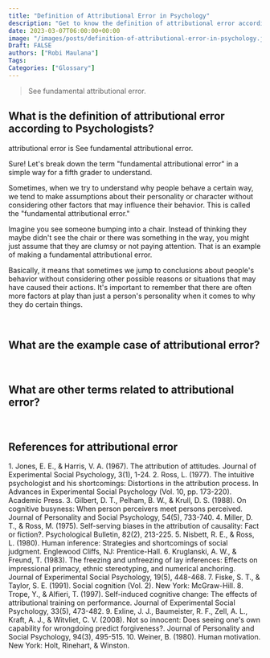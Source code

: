 ```yaml
---
title: "Definition of Attributional Error in Psychology"
description: "Get to know the definition of attributional error according to psychologists."
date: 2023-03-07T06:00:00+00:00
image: "/images/posts/definition-of-attributional-error-in-psychology.jpg"
Draft: FALSE
authors: ["Robi Maulana"]
Tags: 
Categories: ["Glossary"]
---
```






> See fundamental attributional error.

## What is the definition of attributional error according to Psychologists?

attributional error is See fundamental attributional error.

Sure! Let's break down the term "fundamental attributional error" in a simple way for a fifth grader to understand.

Sometimes, when we try to understand why people behave a certain way, we tend to make assumptions about their personality or character without considering other factors that may influence their behavior. This is called the "fundamental attributional error."

Imagine you see someone bumping into a chair. Instead of thinking they maybe didn't see the chair or there was something in the way, you might just assume that they are clumsy or not paying attention. That is an example of making a fundamental attributional error.

Basically, it means that sometimes we jump to conclusions about people's behavior without considering other possible reasons or situations that may have caused their actions. It's important to remember that there are often more factors at play than just a person's personality when it comes to why they do certain things.

 

## What are the example case of attributional error?

 

## What are other terms related to attributional error?

 

## References for attributional error

1\. Jones, E. E., & Harris, V. A. (1967). The attribution of attitudes. Journal of Experimental Social Psychology, 3(1), 1-24. 2. Ross, L. (1977). The intuitive psychologist and his shortcomings: Distortions in the attribution process. In Advances in Experimental Social Psychology (Vol. 10, pp. 173-220). Academic Press. 3. Gilbert, D. T., Pelham, B. W., & Krull, D. S. (1988). On cognitive busyness: When person perceivers meet persons perceived. Journal of Personality and Social Psychology, 54(5), 733-740. 4. Miller, D. T., & Ross, M. (1975). Self-serving biases in the attribution of causality: Fact or fiction?. Psychological Bulletin, 82(2), 213-225. 5. Nisbett, R. E., & Ross, L. (1980). Human inference: Strategies and shortcomings of social judgment. Englewood Cliffs, NJ: Prentice-Hall. 6. Kruglanski, A. W., & Freund, T. (1983). The freezing and unfreezing of lay inferences: Effects on impressional primacy, ethnic stereotyping, and numerical anchoring. Journal of Experimental Social Psychology, 19(5), 448-468. 7. Fiske, S. T., & Taylor, S. E. (1991). Social cognition (Vol. 2). New York: McGraw-Hill. 8. Trope, Y., & Alfieri, T. (1997). Self-induced cognitive change: The effects of attributional training on performance. Journal of Experimental Social Psychology, 33(5), 473-482. 9. Exline, J. J., Baumeister, R. F., Zell, A. L., Kraft, A. J., & Witvliet, C. V. (2008). Not so innocent: Does seeing one's own capability for wrongdoing predict forgiveness?. Journal of Personality and Social Psychology, 94(3), 495-515. 10. Weiner, B. (1980). Human motivation. New York: Holt, Rinehart, & Winston.
